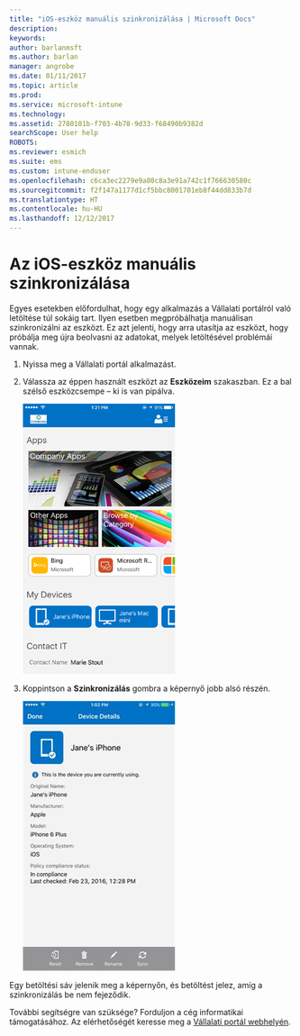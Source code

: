 ```yaml
---
title: "iOS-eszköz manuális szinkronizálása | Microsoft Docs"
description: 
keywords: 
author: barlanmsft
ms.author: barlan
manager: angrobe
ms.date: 01/11/2017
ms.topic: article
ms.prod: 
ms.service: microsoft-intune
ms.technology: 
ms.assetid: 2780101b-f703-4b78-9d33-f68490b9382d
searchScope: User help
ROBOTS: 
ms.reviewer: esmich
ms.suite: ems
ms.custom: intune-enduser
ms.openlocfilehash: c6ca3ec2279e9a80c8a3e91a742c1f766630580c
ms.sourcegitcommit: f2f147a1177d1cf5bbc8001701eb8f44dd833b7d
ms.translationtype: HT
ms.contentlocale: hu-HU
ms.lasthandoff: 12/12/2017
---
```

# <a name="sync-your-ios-device-manually"></a>Az iOS-eszköz manuális szinkronizálása

Egyes esetekben előfordulhat, hogy egy alkalmazás a Vállalati portálról való letöltése túl sokáig tart. Ilyen esetben megpróbálhatja manuálisan szinkronizálni az eszközt. Ez azt jelenti, hogy arra utasítja az eszközt, hogy próbálja meg újra beolvasni az adatokat, melyek letöltésével problémái vannak.

1. Nyissa meg a Vállalati portál alkalmazást.

2. Válassza az éppen használt eszközt az **Eszközeim** szakaszban. Ez a bal szélső eszközcsempe – ki is van pipálva.

    ![Az Eszközeim szakasz egy eszköz képernyőjén](./media/ios-sync-1-comp-portal-apps.png)

3. Koppintson a **Szinkronizálás** gombra a képernyő jobb alsó részén.

    ![Eszközadatok a Szinkronizálás gombbal](./media/ios-sync-2-sync-button.png)

Egy betöltési sáv jelenik meg a képernyőn, és betöltést jelez, amíg a szinkronizálás be nem fejeződik.

További segítségre van szüksége? Forduljon a cég informatikai támogatásához. Az elérhetőségét keresse meg a [Vállalati portál webhelyén](https://portal.manage.microsoft.com#HelpDeskDialog).
